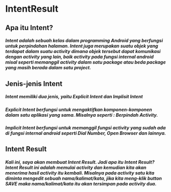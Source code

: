 # IntentResult
<h2>Apa itu Intent?</h2>
<h5>Intent adalah sebuah kelas dalam programming Android yang berfungsi untuk perpindahan halaman. 
Intent juga merupakan suatu objek yang terdapat dalam suatu activity dimana objek tersebut dapat komunikasi dengan activity yang lain, 
baik activity pada fungsi internal android misal seperti memanggil activity dalam satu package atau beda package yang masih berada dalam satu project.</h5>

<h2>Jenis-jenis Intent</h2>
<h5>Intent memiliki dua jenis, yaitu Explicit Intent dan Implisit Intent</h5>
<h5>Explicit Intent berfungsi untuk mengaktifkan komponen-komponen dalam satu aplikasi yang sama. Misalnya seperti : Berpindah Activity.</h5>
<h5>Implicit Intent berfungsi untuk memanggil fungsi activity yang sudah ada di fungsi internal android seperti Dial Number, Open Browser dan lainnya.</h5>

<h2>Intent Result</h2>
<h5>Kali ini, saya akan membuat Intent Result. Jadi apa itu Intent Result? 
Intent Result ini adalah memulai activity dan kemudian kita akan menerima hasil activity itu kembali. 
Misalnya pada activity satu kita diminta mengedit sebuah nama/kalimat/kata, 
jika kita meng-klik button SAVE maka nama/kalimat/kata itu akan tersimpan pada activity dua.</h5> 

